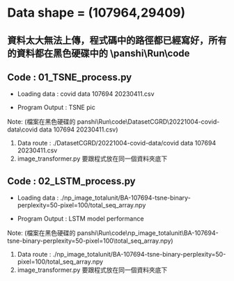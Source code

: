 # Data shape = (107964,29409)
## 資料太大無法上傳，程式碼中的路徑都已經寫好，所有的資料都在黑色硬碟中的 \panshi\Run\code
## Code : 01_TSNE_process.py

* Loading data : covid data 107694 20230411.csv

* Program Output : TSNE pic

Note: (檔案在黑色硬碟的 panshi\Run\code\DatasetCGRD\20221004-covid-data\covid data 107694 20230411.csv)
1. Data route : ./DatasetCGRD/20221004-covid-data/covid data 107694 20230411.csv
2. image_transformer.py 要跟程式放在同一個資料夾底下

## Code : 02_LSTM_process.py

* Loading data : ./np_image_totalunit/BA-107694-tsne-binary-perplexity=50-pixel=100/total_seq_array.npy

* Program Output : LSTM model performance

Note: (檔案在黑色硬碟的 panshi\Run\code\np_image_totalunit\BA-107694-tsne-binary-perplexity=50-pixel=100\total_seq_array.npy)
1. Data route : ./np_image_totalunit/BA-107694-tsne-binary-perplexity=50-pixel=100/total_seq_array.npy
2. image_transformer.py 要跟程式放在同一個資料夾底下
